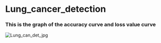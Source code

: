 # Lung_cancer_detection


### This is the graph of the accuracy curve and loss value curve
![Lung_can_det_jpg](https://github.com/SravDhanavath/Lung_cancer_detection/assets/142576813/a32973f0-98d9-4145-87e3-17b7561e88e2)
